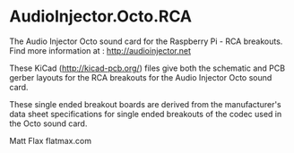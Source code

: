 # AudioInjector.Octo.RCA

The Audio Injector Octo sound card for the Raspberry Pi - RCA breakouts.
Find more information at : http://audioinjector.net

These KiCad (http://kicad-pcb.org/) files give both the schematic and PCB
gerber layouts for the RCA breakouts for the Audio Injector Octo sound
card.

These single ended breakout boards are derived from the manufacturer's data sheet specifications for single ended breakouts of the codec used in the Octo sound card.

Matt Flax
flatmax.com
